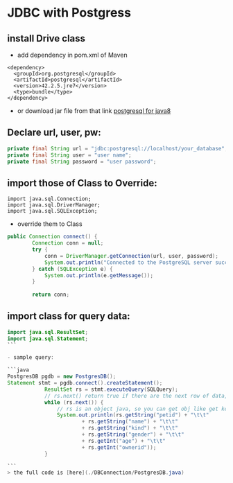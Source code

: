 # JDBC with Postgress

## install Drive class

- add dependency in pom.xml of Maven

```
<dependency>
  <groupId>org.postgresql</groupId>
  <artifactId>postgresql</artifactId>
  <version>42.2.5.jre7</version>
  <type>bundle</type>
</dependency>
```

- or download jar file from that link [postgresql for java8](https://jdbc.postgresql.org/download/postgresql-42.2.5.jar)

## Declare url, user, pw:
```java
private final String url = "jdbc:postgresql://localhost/your_database";
private final String user = "user name";
private final String password = "user password";
```

## import those of Class to Override:
```
import java.sql.Connection;
import java.sql.DriverManager;
import java.sql.SQLException;
```
- override them to Class

```java
public Connection connect() {
        Connection conn = null;
        try {
            conn = DriverManager.getConnection(url, user, password);
            System.out.println("Connected to the PostgreSQL server successfully.");
        } catch (SQLException e) {
            System.out.println(e.getMessage());
        }
 
        return conn;
```

## import class for query data:

````java
import java.sql.ResultSet;
import java.sql.Statement;
```

- sample query:

```java
PostgresDB pgdb = new PostgresDB();
Statement stmt = pgdb.connect().createStatement();
			ResultSet rs = stmt.executeQuery(SQLQuery);
			// rs.next() return true if there are the next row of data, it depend on your query (ex: Limit)
			while (rs.next()) {
				// rs is an object java, so you can get obj like get key in dictionary
				System.out.println(rs.getString("petid") + "\t\t"
	                    + rs.getString("name") + "\t\t"
	                    + rs.getString("kind") + "\t\t"
	                    + rs.getString("gender") + "\t\t"
	                    + rs.getInt("age") + "\t\t"
	                    + rs.getInt("ownerid"));
			}

```
> the full code is [here](./DBConnection/PostgresDB.java)

